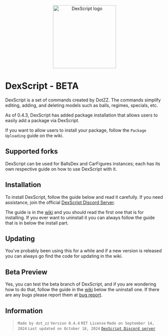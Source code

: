 <a name="logo"/>
<div align="center">
<img src="https://i.imgur.com/uKfx0qO.png" alt="DexScript logo" width="200" height="200"></img>
</div>

# DexScript - BETA

DexScript is a set of commands created by DotZZ. The commands simplify editing, adding, and deleting models such as balls, regimes, specials, etc.

As of 0.4.3, DexScript has added package installation that allows users to easily add a package via DexScript.

If you want to allow users to install your package, follow the `Package Uploading` guide on the wiki.

## Supported forks

DexScript can be used for BallsDex and CarFigures instances; each has its own respective guide on how to use DexScript with it.

## Installation

To install DexScript, follow the guide below and read it carefully. If you need assistance, join the official [DexScript Discord Server](https://discord.gg/pkKvMdP74Z).

The guide is in the [wiki](https://github.com/Dotsian/DexScript/wiki/Installing,-Updating,-and-Uninstalling) and you should read the first one that is for installing. If you ever want to uninstall it you can always follow the guide that is in below the install part.

## Updating

You've probably been using this for a while and if a new version is released you can always go find the code for updating in the wiki.

## Beta Preview

Yes, you can test the beta branch of DexScript, and if you are wondering how to do that, follow the guide in the [wiki](https://github.com/Dotsian/DexScript/wiki/Installing,-Updating,-and-Uninstalling) below the uninstall one. If there are any bugs please report them at [bug report](https://github.com/Dotsian/DexScript/issues/new/choose).

## Information

> ``Made by dot_zz``
> ``Version 0.4.4``
> ``MIT License``
> ``Made on September 14, 2024``
> ``Last updated on October 18, 2024``
> [``DexScript Discord server``](https://discord.gg/pkKvMdP74Z)
